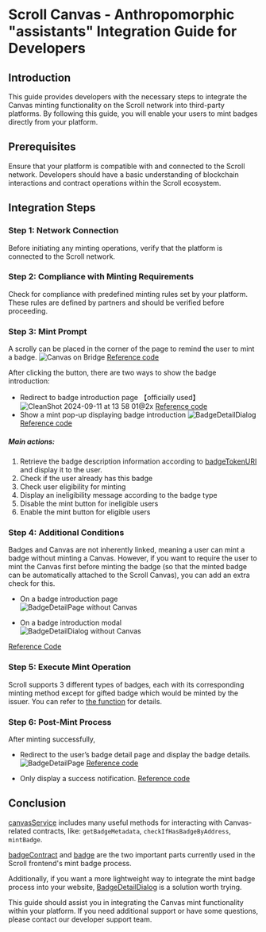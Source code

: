 # Scroll Canvas - Anthropomorphic "assistants" Integration Guide for Developers

## Introduction

This guide provides developers with the necessary steps to integrate the Canvas minting functionality on the Scroll network into third-party platforms. By following this guide, you will enable your users to mint badges directly from your platform.

## Prerequisites

Ensure that your platform is compatible with and connected to the Scroll network. Developers should have a basic understanding of blockchain interactions and contract operations within the Scroll ecosystem.

## Integration Steps

### Step 1: Network Connection

Before initiating any minting operations, verify that the platform is connected to the Scroll network.

### Step 2: Compliance with Minting Requirements

Check for compliance with predefined minting rules set by your platform. These rules are defined by partners and should be verified before proceeding.

### Step 3: Mint Prompt

A scrolly can be placed in the corner of the page to remind the user to mint a badge.
![Canvas on Bridge](https://github.com/user-attachments/assets/3b8445f5-8890-453f-b92c-4834dad5846c)
[Reference code](https://github.com/scroll-tech/frontends/blob/mainnet/src/pages/bridge/components/MintBadge/index.tsx)

After clicking the button, there are two ways to show the badge introduction:

- Redirect to badge introduction page 【officially used】
  ![CleanShot 2024-09-11 at 13 58 01@2x](https://github.com/user-attachments/assets/62a21eb5-3bbf-49a5-8599-8d1c2fc71805)
  [Reference code](https://github.com/scroll-tech/frontends/blob/mainnet/src/pages/canvas/badgeContract/index.tsx)
- Show a mint pop-up displaying badge introduction
  ![BadgeDetailDialog](https://github.com/user-attachments/assets/8a664aa2-9d17-4f38-a170-11bb0f413e20)
  [Reference code](https://github.com/scroll-tech/frontends/blob/mainnet/src/pages/canvas/Dashboard/BadgeDetailDialog/index.tsx)

##### Main actions:

1. Retrieve the badge description information according to [badgeTokenURI](https://github.com/scroll-tech/canvas-contracts/blob/master/src/badge/extensions/ScrollBadgeDefaultURI.sol) and display it to the user.
2. Check if the user already has this badge
3. Check user eligibility for minting
4. Display an ineligibility message according to the badge type
5. Disable the mint button for ineligible users
6. Enable the mint button for eligible users

### Step 4: Additional Conditions

Badges and Canvas are not inherently linked, meaning a user can mint a badge without minting a Canvas. However, if you want to require the user to mint the Canvas first before minting the badge (so that the minted badge can be automatically attached to the Scroll Canvas), you can add an extra check for this.

- On a badge introduction page  
  ![BadgeDetailPage without Canvas](https://github.com/user-attachments/assets/6c6e1dfe-cac1-4e82-8e8d-02c3e88ae148)

- On a badge introduction modal  
  ![BadgeDetailDialog without Canvas](https://github.com/user-attachments/assets/56d92a81-81c8-42fc-98e1-4f6df729bc67)

[Reference Code](https://github.com/scroll-tech/frontends/blob/mainnet/src/services/canvasService.ts#L128)

### Step 5: Execute Mint Operation

Scroll supports 3 different types of badges, each with its corresponding minting method except for gifted badge which would be minted by the issuer. You can refer to [the function](https://github.com/scroll-tech/frontends/blob/mainnet/src/services/canvasService.ts#L330) for details.

### Step 6: Post-Mint Process

After minting successfully,

- Redirect to the user’s badge detail page and display the badge details.
  ![BadgeDetailPage](https://github.com/user-attachments/assets/4a0d53ae-7a24-4c1c-abdf-d6c7716a2a4c)
  [Reference code](https://github.com/scroll-tech/frontends/blob/mainnet/src/pages/canvas/badge/index.tsx)

- Only display a success notification.
  [Reference code](https://github.com/scroll-tech/frontends/blob/mainnet/src/pages/canvas/Dashboard/BadgeDetailDialog/index.tsx#L121)

## Conclusion

[canvasService](https://github.com/scroll-tech/frontends/blob/mainnet/src/services/canvasService.ts) includes many useful methods for interacting with Canvas-related contracts, like: `getBadgeMetadata`, `checkIfHasBadgeByAddress`, `mintBadge`.

[badgeContract](https://github.com/scroll-tech/frontends/blob/mainnet/src/pages/canvas/badgeContract/index.tsx) and [badge](https://github.com/scroll-tech/frontends/blob/mainnet/src/pages/canvas/badge/index.tsx) are the two important parts currently used in the Scroll frontend's mint badge process.

Additionally, if you want a more lightweight way to integrate the mint badge process into your website, [BadgeDetailDialog](https://github.com/scroll-tech/frontends/blob/mainnet/src/pages/canvas/Dashboard/BadgeDetailDialog/index.tsx) is a solution worth trying.

This guide should assist you in integrating the Canvas mint functionality within your platform. If you need additional support or have some questions, please contact our developer support team.
